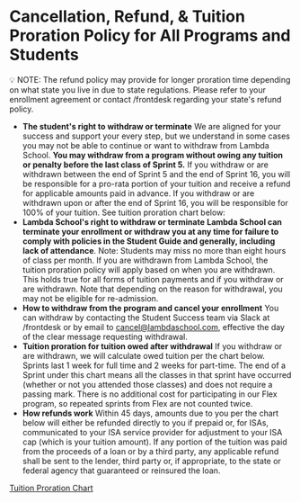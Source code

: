# Cancellation, Refund, & Tuition Proration Policy for All Programs and Students

<aside>
💡 NOTE: The refund policy may provide for longer proration time depending on what state you live in due to state regulations. Please refer to your enrollment agreement or contact /frontdesk regarding your state's refund policy.

</aside>

- **The student's right to withdraw or terminate**
  We are aligned for your success and support your every step, but we understand in some cases you may not be able to continue or want to withdraw from Lambda School.
  **You may withdraw from a program without owing any tuition or penalty before the last class of Sprint 5.** If you withdraw or are withdrawn between the end of Sprint 5 and the end of Sprint 16, you will be responsible for a pro-rata portion of your tuition and receive a refund for applicable amounts paid in advance. If you withdraw or are withdrawn upon or after the end of Sprint 16, you will be responsible for 100% of your tuition. See tuition proration chart below:
- **Lambda School's right to withdraw or terminate**
  **Lambda School can terminate your enrollment or withdraw you at any time for failure to comply with policies in the Student Guide and generally, including lack of attendance**. Note: Students may miss no more than eight hours of class per month. If you are withdrawn from Lambda School, the tuition proration policy will apply based on when you are withdrawn. This holds true for all forms of tuition payments and if you withdraw or are withdrawn. Note that depending on the reason for withdrawal, you may not be eligible for re-admission.
- **How to withdraw from the program and cancel your enrollment**
  You can withdraw by contacting the Student Success team via Slack at /frontdesk or by email to [cancel@lambdaschool.com](mailto:cancel@lambdaschool.com), effective the day of the clear message requesting withdrawal.
- **Tuition proration for tuition owed after withdrawal**
  If you withdraw or are withdrawn, we will calculate owed tuition per the chart below. Sprints last 1 week for full time and 2 weeks for part-time.
  The end of a Sprint under this chart means all the classes in that sprint have occurred (whether or not you attended those classes) and does not require a passing mark. There is no additional cost for participating in our Flex program, so repeated sprints from Flex are not counted twice.
- **How refunds work**
  Within 45 days, amounts due to you per the chart below will either be refunded directly to you if prepaid or, for ISAs, communicated to your ISA service provider for adjustment to your ISA cap (which is your tuition amount).
  If any portion of the tuition was paid from the proceeds of a loan or by a third party, any applicable refund shall be sent to the lender, third party or, if appropriate, to the state or federal agency that guaranteed or reinsured the loan.

[Tuition Proration Chart](Cancellation,%20Refund,%20&%20Tuition%20Proration%20Policy%20f%20070eb0b74d7c43dcb060fc1ad32a390e/Tuition%20Proration%20Chart%20fe3b5ed92a6a4d45a220f70ebc8897be.csv)

